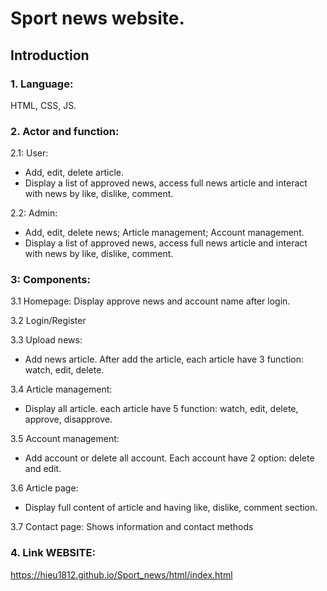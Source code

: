 # Sport news website.
## Introduction
### 1. Language: 
HTML, CSS, JS.
### 2. Actor and function:
2.1: User:
+ Add, edit, delete article.
+ Display a list of approved news, access full news article and interact with news by like, dislike, comment.
  
2.2: Admin:

+ Add, edit, delete news; Article management; Account management.
+ Display a list of approved news, access full news article and interact with news by like, dislike, comment.
  
### 3: Components:

3.1 Homepage: Display approve news and account name after login.

3.2 Login/Register

3.3 Upload news:
- Add news article. After add the article, each article have 3 function: watch, edit, delete.
  
3.4 Article management:
- Display all article. each article have 5 function: watch, edit, delete, approve, disapprove.
  
3.5 Account management:
- Add account or delete all account. Each account have 2 option: delete and edit.
  
3.6 Article page:
- Display full content of article and having like, dislike, comment section.
  
3.7 Contact page: Shows information and contact methods

### 4. Link WEBSITE: 
https://hieu1812.github.io/Sport_news/html/index.html
